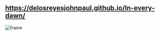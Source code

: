 ## https://delosreyesjohnpaul.github.io/In-every-dawn/

![frame](https://github.com/user-attachments/assets/74976616-d306-4a20-a111-04a59453b0f1)
